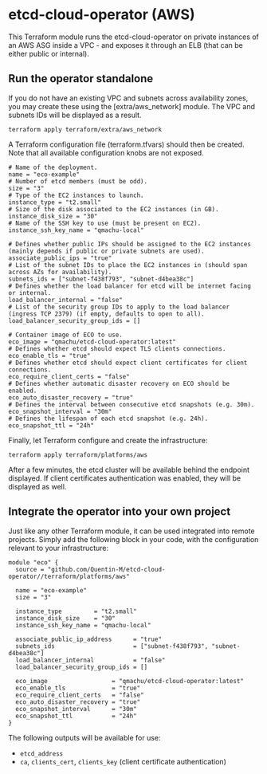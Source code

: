 # etcd-cloud-operator (AWS)

This Terraform module runs the etcd-cloud-operator on private instances of an
AWS ASG inside a VPC - and exposes it through an ELB (that can be either public
or internal).

## Run the operator standalone

If you do not have an existing VPC and subnets across availability zones, you
may create these using the [extra/aws_network] module. The VPC and subnets IDs
will be displayed as a result.

```
terraform apply terraform/extra/aws_network
```

A Terraform configuration file (terraform.tfvars) should then be created. Note
that all available configuration knobs are not exposed.

```
# Name of the deployment.
name = "eco-example"
# Number of etcd members (must be odd).
size = "3"
# Type of the EC2 instances to launch.
instance_type = "t2.small"
# Size of the disk associated to the EC2 instances (in GB).
instance_disk_size = "30"
# Name of the SSH key to use (must be present on EC2).
instance_ssh_key_name = "qmachu-local"

# Defines whether public IPs should be assigned to the EC2 instances (mainly depends if public or private subnets are used).
associate_public_ips = "true"
# List of the subnet IDs to place the EC2 instances in (should span across AZs for availability).
subnets_ids = ["subnet-f438f793", "subnet-d4bea38c"]
# Defines whether the load balancer for etcd will be internet facing or internal.
load_balancer_internal = "false"
# List of the security group IDs to apply to the load balancer (ingress TCP 2379) (if empty, defaults to open to all).
load_balancer_security_group_ids = []

# Container image of ECO to use.
eco_image = "qmachu/etcd-cloud-operator:latest"
# Defines whether etcd should expect TLS clients connections.
eco_enable_tls = "true"
# Defines whether etcd should expect client certificates for client connections.
eco_require_client_certs = "false"
# Defines whether automatic disaster recovery on ECO should be enabled.
eco_auto_disaster_recovery = "true"
# Defines the interval between consecutive etcd snapshots (e.g. 30m).
eco_snapshot_interval = "30m"
# Defines the lifespan of each etcd snapshot (e.g. 24h).
eco_snapshot_ttl = "24h"
```

Finally, let Terraform configure and create the infrastructure:

```
terraform apply terraform/platforms/aws
```

After a few minutes, the etcd cluster will be available behind the endpoint
displayed. If client certificates authentication was enabled, they will be
displayed as well.

## Integrate the operator into your own project

Just like any other Terraform module, it can be used integrated into remote
projects. Simply add the following block in your code, with the configuration
relevant to your infrastructure:

```
module "eco" {
  source = "github.com/Quentin-M/etcd-cloud-operator//terraform/platforms/aws"

  name = "eco-example"
  size = "3"

  instance_type         = "t2.small"
  instance_disk_size    = "30"
  instance_ssh_key_name = "qmachu-local"

  associate_public_ip_address      = "true"
  subnets_ids                      = ["subnet-f438f793", "subnet-d4bea38c"]
  load_balancer_internal           = "false"
  load_balancer_security_group_ids = []

  eco_image                  = "qmachu/etcd-cloud-operator:latest"
  eco_enable_tls             = "true"
  eco_require_client_certs   = "false"
  eco_auto_disaster_recovery = "true"
  eco_snapshot_interval      = "30m"
  eco_snapshot_ttl           = "24h"
}
```

The following outputs will be available for use:
- `etcd_address`
- `ca`, `clients_cert`, `clients_key` (client certificate authentication)
